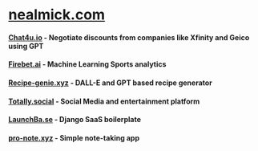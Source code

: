# [nealmick.com](https://nealmick.com)
#### [Chat4u.io](https://chat4u.io/) - Negotiate discounts from companies like Xfinity and Geico using GPT
#### [Firebet.ai](https://firebet.ai/) - Machine Learning Sports analytics 
#### [Recipe-genie.xyz](https://recipe-genie.xyz/) - DALL-E and GPT based recipe generator
#### [Totally.social](https://Totally.social/) - Social Media and entertainment platform
#### [LaunchBa.se](https://launchba.se/) - Django SaaS boilerplate
#### [pro-note.xyz](https://pro-note.xyz/) - Simple note-taking app

